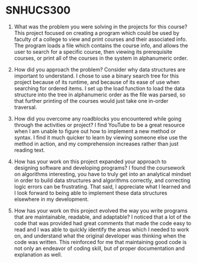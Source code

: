 # SNHUCS300

1. What was the problem you were solving in the projects for this course?
This project focused on creating a program which could be used by faculty of a college to view and print courses and their associated info. The program loads a file which contains the course info, and allows the user to search for a specific course, then viewing its prerequisite courses, or print all of the courses in the system in alphanumeric order.

2. How did you approach the problem? Consider why data structures are important to understand.
I chose to use a binary search tree for this project because of its runtime, and because of its ease of use when searching for ordered items. I set up the load function to load the data structure into the tree in alphanumeric order as the file was parsed, so that further printing of the courses would just take one in-order traversal.

3. How did you overcome any roadblocks you encountered while going through the activities or project?
I find YouTube to be a great resource when I am unable to figure out how to implement a new method or syntax. I find it much quicker to learn by viewing someone else use the method in action, and my comprehension increases rather than just reading text. 

4. How has your work on this project expanded your approach to designing software and developing programs?
I found the coursework on algorithms interesting, you have to truly get into an analytical mindset in order to build data structures and algorithms correctly, and correcting logic errors can be frustrating. That said, I appreciate what I learned and I look forward to being able to implement these data structures elsewhere in my development. 

5. How has your work on this project evolved the way you write programs that are maintainable, readable, and adaptable?
I noticed that a lot of the code that was provided had great comments that made the code easy to read and I was able to quickly identify the areas which I needed to work on, and understand what the original developer was thinking when the code was written. This reinforced for me that maintaining good code is not only an endeavor of coding skill, but of proper documentation and explanation as well.
